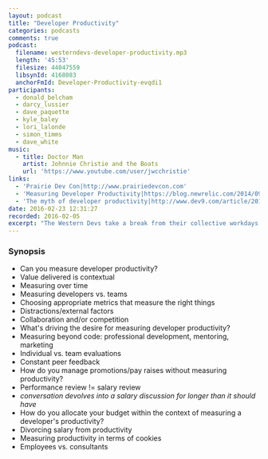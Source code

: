```yaml
---
layout: podcast
title: "Developer Productivity"
categories: podcasts
comments: true
podcast:
  filename: westerndevs-developer-productivity.mp3
  length: '45:53'
  filesize: 44047559
  libsynId: 4168083
  anchorFmId: Developer-Productivity-evqdi1
participants:
  - donald_belcham
  - darcy_lussier
  - dave_paquette
  - kyle_baley
  - lori_lalonde
  - simon_timms
  - dave_white
music:
  - title: Doctor Man
    artist: Johnnie Christie and the Boats
    url: 'https://www.youtube.com/user/jwcchristie'
links:
  - 'Prairie Dev Con|http://www.prairiedevcon.com'
  - 'Measuring Developer Productivity|https://blog.newrelic.com/2014/09/24/measuring-developer-productivity/'
  - 'The myth of developer productivity|http://www.dev9.com/article/2015/1/the-myth-of-developer-productivity'
date: 2016-02-23 12:31:27
recorded: 2016-02-05
excerpt: "The Western Devs take a break from their collective workdays to discuss developer productivity"
---
```


### Synopsis

* Can you measure developer productivity?
* Value delivered is contextual
* Measuring over time
* Measuring developers vs. teams
* Choosing appropriate metrics that measure the right things
* Distractions/external factors
* Collaboration and/or competition
* What's driving the desire for measuring developer productivity?
* Measuring beyond code: professional development, mentoring, marketing
* Individual vs. team evaluations
* Constant peer feedback
* How do you manage promotions/pay raises without measuring productivity?
* Performance review != salary review
* _conversation devolves into a salary discussion for longer than it should have_
* How do you allocate your budget within the context of measuring a developer's productivity?
* Divorcing salary from productivity
* Measuring productivity in terms of cookies
* Employees vs. consultants
